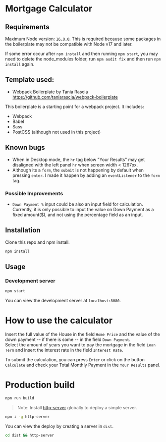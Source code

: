 # Mortgage Calculator

## Requirements
Maximum Node version: [`16.0.0`](https://nodejs.org/en/download/). This is required because some packages in the boilerplate may not be compatible with Node v17 and later.   
   
If some error occur after `npm install` and then running `npm start`, you may need to delete the node_modules folder, run `npm audit fix` and then run `npm install` again.

## Template used:
- Webpack Boilerplate by Tania Rascia   
https://github.com/taniarascia/webpack-boilerplate   

This boilerplate is a starting point for a webpack project. It includes:
- Webpack
- Babel
- Sass
- PostCSS (although not used in this project)   

## Known bugs
- When in Desktop mode, the `hr` tag below "Your Results" may get disaligned with the left panel `hr` when screen width < 1267px.
- Although its a `form`, the `submit` is not happening by default when pressing `enter`. I made it happen by adding an `eventListener` to the `form` tag.

### Possible Improvements
- `Down Payment %` input could be also an input field for calculation. Currently, it is only possible to input the value on Down Payment as a fixed amount($), and not using the percentage field as an input.

## Installation

Clone this repo and npm install.

```bash
npm install
```

## Usage

### Development server

```bash
npm start
```

You can view the development server at `localhost:8080`.

# How to use the calculator
Insert the full value of the House in the field `Home Price` and the value of the down payment -- if there is some --  in the field `Down Payment`.   
Select the amount of years you want to pay the mortgage in the field `Loan Term` and insert the interest rate in the field `Interest Rate`.   
    
To submit the calculation, you can press `Enter` or click on the button `Calculate` and check your Total Monthly Payment in the `Your Results` panel.

# Production build

```bash
npm run build
```

> Note: Install [http-server](https://www.npmjs.com/package/http-server) globally to deploy a simple server.

```bash
npm i -g http-server
```

You can view the deploy by creating a server in `dist`.

```bash
cd dist && http-server
```

